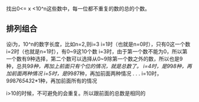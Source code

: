 找出0<= x <10^n这些数中，每一位都不重复的数的总的个数。

## 排列组合

设i为，10^n的数字长度，比如n=2,则i=3
i=1时（也就是n=0时），只有0这一个数
i=2时（也就是n=1时），有0~9这10个数
i=3时，由于第一个数不能为0，所以第一个数有9种选择，第二个数可以选择从0~9除第一个数之外的数，所以也是9种，总共9*9种，再加上前面只有个位的情况，就是总数了。
i=4时，是9*9*8种，再加前面两种情况
i=5时，是9*9*8*7种，再加前面两种情况
.
.
.
i=10时，9*9*8*7*6*5*4*3*2*1种，再加前面所有的情况

i>10的时候，不可避免的会重复。所以跟前面的总数是相同的
